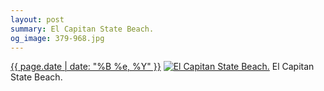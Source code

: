 ```yaml
---
layout: post
summary: El Capitan State Beach.
og_image: 379-968.jpg
---
```


<p>
  <time><a href="/379">{{ page.date | date: "%B %e, %Y" }}</a></time>
  <a href="/379"><img src="{{ site.assets_url }}/379-484.jpg" srcset="{{ site.assets_url }}/379-968.jpg 968w, {{ site.assets_url }}/379-726.jpg 726w, {{ site.assets_url }}/379-484.jpg 484w, {{ site.assets_url }}/379-242.jpg 242w" sizes="(min-width: 700px) 50vw, calc(100vw - 2rem)" alt="El Capitan State Beach." /></a>
  <span>El Capitan State Beach.</span>
</p>
